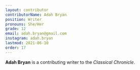 ```yaml
---
layout: contributor
contributorName: Adah Bryan
position: Writer
pronouns: She/Her
grade: 12
email: adah.bryan@gmail.com
instagram: adah.bryan
lastmod: 2021-06-10
order: 17
---
```

**Adah Bryan** is a contributing writer to the *Classical Chronicle*.
